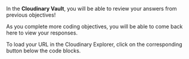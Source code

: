 In the **Cloudinary Vault**, you will be able to review your answers from previous objectives!

As you complete more coding objectives, you will be able to come back here to view your responses.

To load your URL in the Cloudinary Explorer, click on the corresponding button below the code blocks.